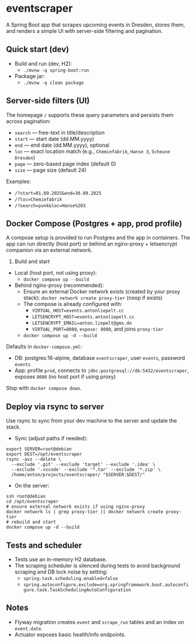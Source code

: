 # eventscraper

A Spring Boot app that scrapes upcoming events in Dresden, stores them, and renders a simple UI with server-side filtering and pagination.

## Quick start (dev)
- Build and run (dev, H2):
  - `./mvnw -q spring-boot:run`
- Package jar:
  - `./mvnw -q clean package`

## Server-side filters (UI)
The homepage `/` supports these query parameters and persists them across pagination:
- `search`  — free-text in title/description
- `start`   — start date (dd.MM.yyyy)
- `end`     — end date (dd.MM.yyyy), optional
- `loc`     — exact location match (e.g., `Chemiefabrik`, `Hanse 3`, `Scheune Dresden`)
- `page`    — zero-based page index (default 0)
- `size`    — page size (default 24)

Examples:
- `/?start=01.09.2025&end=30.09.2025`
- `/?loc=Chemiefabrik`
- `/?search=punk&loc=Hanse%203`

## Docker Compose (Postgres + app, prod profile)
A compose setup is provided to run Postgres and the app in containers. The app can run directly (host port) or behind an nginx-proxy + letsencrypt companion via an external network.

1) Build and start
- Local (host port, not using proxy):
  - `docker compose up --build`
- Behind nginx-proxy (recommended):
  - Ensure an external Docker network exists (created by your proxy stack): `docker network create proxy-tier` (noop if exists)
  - The compose is already configured with:
    - `VIRTUAL_HOST=events.antonliepelt.cc`
    - `LETSENCRYPT_HOST=events.antonliepelt.cc`
    - `LETSENCRYPT_EMAIL=anton.liepelt@gmx.de`
    - `VIRTUAL_PORT=8080`, `expose: 8080`, and joins `proxy-tier`
  - `docker compose up -d --build`

Defaults in `docker-compose.yml`:
- DB: postgres:16-alpine, database `eventscraper`, user `events`, password `events`
- App: profile `prod`, connects to `jdbc:postgresql://db:5432/eventscraper`, exposes `8080` (no host port if using proxy)

Stop with `docker compose down`.

## Deploy via rsync to server
Use rsync to sync from your dev machine to the server and update the stack.

- Sync (adjust paths if needed):
```
export SERVER=root@debian
export DEST=/opt/eventscraper
rsync -avz --delete \
  --exclude '.git' --exclude 'target' --exclude '.idea' \
  --exclude '.vscode' --exclude '*.tar' --exclude '*.zip' \
  /home/anton/projects/eventscraper/ "$SERVER:$DEST/"
```

- On the server:
```
ssh root@debian
cd /opt/eventscraper
# ensure external network exists if using nginx-proxy
docker network ls | grep proxy-tier || docker network create proxy-tier
# rebuild and start
docker compose up -d --build
```

## Tests and scheduler
- Tests use an in-memory H2 database.
- The scraping scheduler is silenced during tests to avoid background scraping and DB lock noise by setting:
  - `spring.task.scheduling.enabled=false`
  - `spring.autoconfigure.exclude=org.springframework.boot.autoconfigure.task.TaskSchedulingAutoConfiguration`

## Notes
- Flyway migration creates `event` and `scrape_run` tables and an index on `event.date`.
- Actuator exposes basic health/info endpoints.
